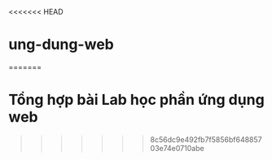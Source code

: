 <<<<<<< HEAD
# ung-dung-web
=======
# Tổng hợp bài Lab học phần ứng dụng web
>>>>>>> 8c56dc9e492fb7f5856bf64885703e74e0710abe
